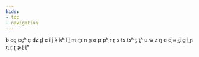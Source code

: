 ```yaml
---
hide:
- toc
- navigation
---
```

b
cç
cçʰ
ç
dz
d̪
e
i
j
k
kʰ
l
l̤
m
m̤
n
n̤
o
p
pʰ
r
r̤
s
ts
tsʰ
t̪
t̪ʰ
u
w
z
ŋ
ɑ
ɖ
ə
ɟʝ
ɡ
ɭ
ɲ
ɳ
ɽ
ɽ̤
ʂ
ʈ
ʈʰ
